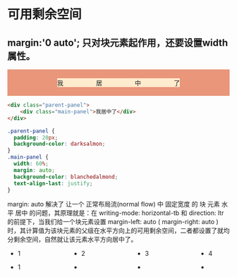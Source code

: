 # 可用剩余空间

## margin:'0 auto'; 只对块元素起作用，还要设置width属性。

<style>
	.parent-panel {
    padding: 20px;
    background-color: darksalmon;
  }
  .main-panel {
    width: 60%;
    margin: auto;
    background-color: blanchedalmond;
    text-align-last: justify;
  }
</style>

<div class="parent-panel">
	<div class="main-panel">我居中了</div>
</div>

```html
<div class="parent-panel">
	<div class="main-panel">我居中了</div>
</div>
```

```css
.parent-panel {
  padding: 20px;
  background-color: darksalmon;
}
.main-panel {
  width: 60%;
  margin: auto;
  background-color: blanchedalmond;
  text-align-last: justify;
}
```

margin: auto 解决了 让一个 正常布局流(normal flow) 中 固定宽度 的 块 元素 水平 居中 的问题，其原理就是：在 writing-mode: horizontal-tb 和 direction: ltr 的前提下，当我们给一个块元素设置 margin-left: auto ( margin-right: auto ) 时，其计算值为该块元素的父级在水平方向上的可用剩余空间，二者都设置了就均分剩余空间，自然就让该元素水平方向居中了。


<style>
	.bottom-panel {
    display: flex;
    justify-content: space-evenly;
    overflow: auto;
  }
  .bottom-panel > .item {
    width: 30%;
    flex-shrink: 0;
  }
</style>

<ul class="bottom-panel">
  <li class="item">1</li>
  <li class="item">2</li>
  <li class="item">3</li>
  <li class="item">4</li>
  <li class="item">5</li>
  <li class="item">6</li>
</ul>


<style>
	.bottom-panel2 {
    display: flex;
    overflow: auto;
  }
  .bottom-panel2 > .item {
    width: 30%;
    flex-shrink: 0;
    margin-left: auto;
  }
  .bottom-panel2 > .item:last-child {
    margin-right: auto;
  }
</style>

<ul class="bottom-panel2">
  <li class="item">1</li>
  <li class="item"></li>
  <li class="item"></li>
  <li class="item"></li>
  <li class="item"></li>
  <li class="item">6</li>
</ul>



